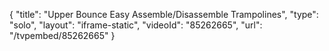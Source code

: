 {
    "title": "Upper Bounce Easy Assemble\/Disassemble Trampolines",
    "type": "solo",
    "layout": "iframe-static",
    "videoId": "85262665",
    "url": "\/tvpembed\/85262665"
}